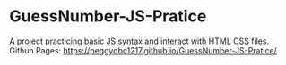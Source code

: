 # GuessNumber-JS-Pratice
A project practicing basic JS syntax and interact with HTML CSS files.
Githun Pages: https://peggydbc1217.github.io/GuessNumber-JS-Pratice/
